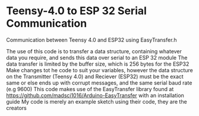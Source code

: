 # Teensy-4.0 to ESP 32 Serial Communication
 Communication between Teensy 4.0 and ESP32 using EasyTransfer.h

The use of this code is to transfer a data structure, containing whatever data you require, and sends this data over serial to an ESP 32 module
The data transfer is limited by the buffer size, which is 256 bytes for the ESP32 
Make changes tot he code to suit your variables, however the data structure on the Transmitter (Teensy 4.0) and Reciever (ESP32) must be the exact same or else ends up with corrupt messages, and the same serial baud rate (e.g 9600)
This code makes use of the EasyTransfer library found at <https://github.com/madsci1016/Arduino-EasyTransfer> with an installation guide
My code is merely an example sketch using their code, they are the creators
